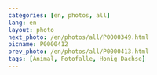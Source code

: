 ```yaml
---
categories: [en, photos, all]
lang: en
layout: photo
next_photo: /en/photos/all/P0000349.html
picname: P0000412
prev_photo: /en/photos/all/P0000413.html
tags: [Animal, Fotofalle, Honig Dachse]
---
```

